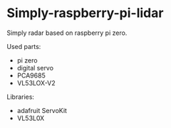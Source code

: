 # Simply-raspberry-pi-lidar


Simply radar based on raspberry pi zero.

Used parts:
- pi zero
- digital servo
- PCA9685
- VL53LOX-V2

Libraries: 
- adafruit ServoKit
- VL53L0X


